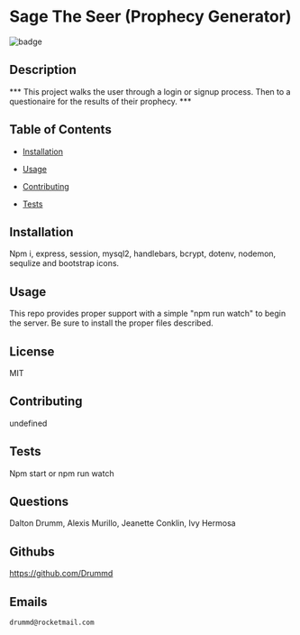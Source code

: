 # Sage The Seer (Prophecy Generator)
  ![badge](https://img.shields.io/badge/BADGE-ISC-red.svg)

   
  ## Description

 *** This project walks the user through a login or signup process. Then to a questionaire for the results of their prophecy. ***

  ## Table of Contents
  * [Installation](#installation)
  * [Usage](#usage)

  * [Contributing](#contributing)
  * [Tests](#tests)

  ## Installation
   Npm i, express, session, mysql2, handlebars, bcrypt, dotenv, nodemon, sequlize and bootstrap icons.

  ## Usage
   This repo provides proper support with a simple "npm run watch" to begin the server. Be sure to install the proper files described.

  ## License
   MIT

  ## Contributing
   undefined

  ## Tests
   Npm start or npm run watch

  ## Questions
   Dalton Drumm, Alexis Murillo, Jeanette Conklin, Ivy Hermosa 

  ## Githubs
   https://github.com/Drummd
  ## Emails
    drummd@rocketmail.com

   
   
  

  

